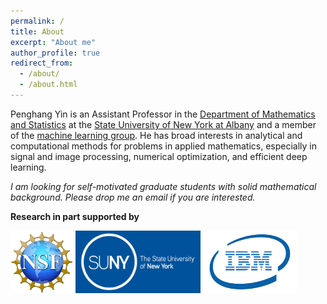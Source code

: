```yaml
---
permalink: /
title: About
excerpt: "About me"
author_profile: true
redirect_from: 
  - /about/
  - /about.html
---
```


Penghang Yin is an Assistant Professor in the [Department of Mathematics and Statistics](https://www.albany.edu/math) at the [State University of New York at Albany](https://www.albany.edu/) and a member of the [machine learning group](https://sites.google.com/view/mlualbany). He has broad interests in analytical and computational methods for problems in applied mathematics, especially in signal and image processing, numerical optimization, and efficient deep learning. 


*I am looking for self-motivated graduate students with solid mathematical background. Please drop me an email if you are interested.*


**Research in part supported by**
<p float="left">
<img src="/images/NSF-logo.png" height="100" width = "100" />
<img src="/images/SUNY-logo.jpeg" height="100" width = "200" />
<img src="/images/IBM-Logo.jpeg" height="100" width = "150"/> 
</p>

